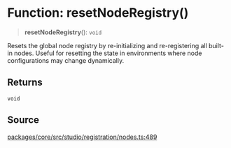 # Function: resetNodeRegistry()

> **resetNodeRegistry**(): `void`

Resets the global node registry by re-initializing and re-registering all built-in nodes.
Useful for resetting the state in environments where node configurations may change dynamically.

## Returns

`void`

## Source

[packages/core/src/studio/registration/nodes.ts:489](https://github.com/VictorS67/encre/blob/42c3bddca4be2d23ad959c1c99381eefbf43789c/packages/core/src/studio/registration/nodes.ts#L489)

